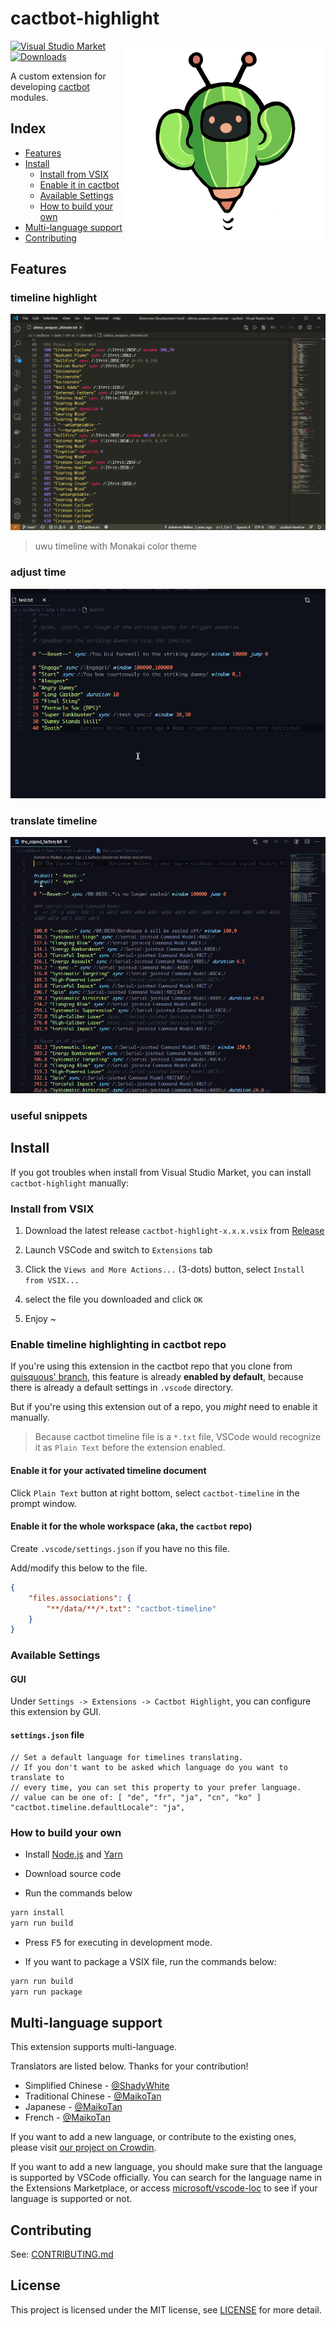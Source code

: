 # cactbot-highlight

<a href="https://marketplace.visualstudio.com/items?itemName=MaikoTan.cactbot-highlight" target="_blank"><img align="right" src="./images/cactbot-logo-320x320.png"></img></a>

[![Visual Studio Market](https://img.shields.io/visual-studio-marketplace/v/MaikoTan.cactbot-highlight?color=green&label=Visual%20Studio%20Market)](https://marketplace.visualstudio.com/items?itemName=MaikoTan.cactbot-highlight)
[![Downloads](https://img.shields.io/visual-studio-marketplace/d/MaikoTan.cactbot-highlight?color=green)](https://marketplace.visualstudio.com/items?itemName=MaikoTan.cactbot-highlight)

A custom extension for developing [cactbot](https://github.com/quisquous/cactbot/) modules.

## Index

- [Features](#features)
- [Install](#install)
  - [Install from VSIX](#install-from-vsix)
  - [Enable it in cactbot](#enable-it-in-cactbot)
  - [Available Settings](#available-settings)
  - [How to build your own](#how-to-build-your-own)
- [Multi-language support](#multi-language-support)
- [Contributing](#contributing)

## Features

### timeline highlight

![timeline-highlight](images/timeline-highlight.png)

> uwu timeline with Monakai color theme

### adjust time

![adjust-time](images/adjust-time.gif)

### translate timeline

![translate-timeline.gif](images/translate-timeline.gif)

### useful snippets

## Install

If you got troubles when install from Visual Studio Market,
you can install `cactbot-highlight` manually:

### Install from VSIX

1. Download the latest release `cactbot-highlight-x.x.x.vsix` from [Release](https://github.com/MaikoTan/cactbot-highlight/releases)

1. Launch VSCode and switch to `Extensions` tab

1. Click the `Views and More Actions...` (3-dots) button, select `Install from VSIX...`

1. select the file you downloaded and click `OK`

1. Enjoy ~

### Enable timeline highlighting in cactbot repo

If you're using this extension in the cactbot repo that you clone from [quisquous' branch](https://github.com/quisquous/cactbot),
this feature is already **enabled by default**, because there is already a default settings in `.vscode` directory.

But if you're using this extension out of a repo, you *might* need to enable it manually.

> Because cactbot timeline file is a `*.txt` file,
> VSCode would recognize it as `Plain Text` before the extension enabled.

#### Enable it for your activated timeline document

Click `Plain Text` button at right bottom,
select `cactbot-timeline` in the prompt window.

#### Enable it for the whole workspace (aka, the `cactbot` repo)

Create `.vscode/settings.json` if you have no this file.

Add/modify this below to the file.

```json
{
    "files.associations": {
        "**/data/**/*.txt": "cactbot-timeline"
    }
}
```

### Available Settings

#### GUI

Under `Settings -> Extensions -> Cactbot Highlight`,
you can configure this extension by GUI.

#### `settings.json` file

```jsonc
// Set a default language for timelines translating.
// If you don't want to be asked which language do you want to translate to
// every time, you can set this property to your prefer language.
// value can be one of: [ "de", "fr", "ja", "cn", "ko" ]
"cactbot.timeline.defaultLocale": "ja",
```

### How to build your own

- Install [Node.js](https://nodejs.org/) and [Yarn](https://yarnpkg.com/)

- Download source code

- Run the commands below

```bash
yarn install
yarn run build
```

- Press <kbd>F5</kbd> for executing in development mode.

- If you want to package a VSIX file, run the commands below:

```bash
yarn run build
yarn run package
```

## Multi-language support

This extension supports multi-language.

Translators are listed below. Thanks for your contribution!

- Simplified Chinese - [@ShadyWhite](https://github.com/ShadyWhite)
- Traditional Chinese - [@MaikoTan](https://github.com/MaikoTan)
- Japanese - [@MaikoTan](https://github.com/MaikoTan)
- French - [@MaikoTan](https://github.com/MaikoTan)

If you want to add a new language, or contribute to the existing ones,
please visit [our project on Crowdin](https://crowdin.com/project/cactbot-highlight).

If you want to add a new language, you should make sure that the language is supported by VSCode officially.
You can search for the language name in the Extensions Marketplace,
or access [microsoft/vscode-loc](https://github.com/microsoft/vscode-loc) to see if your language is supported or not.

## Contributing

See: [CONTRIBUTING.md](CONTRIBUTING.md)

## License

This project is licensed under the MIT license,
see [LICENSE](LICENSE.md) for more detail.
